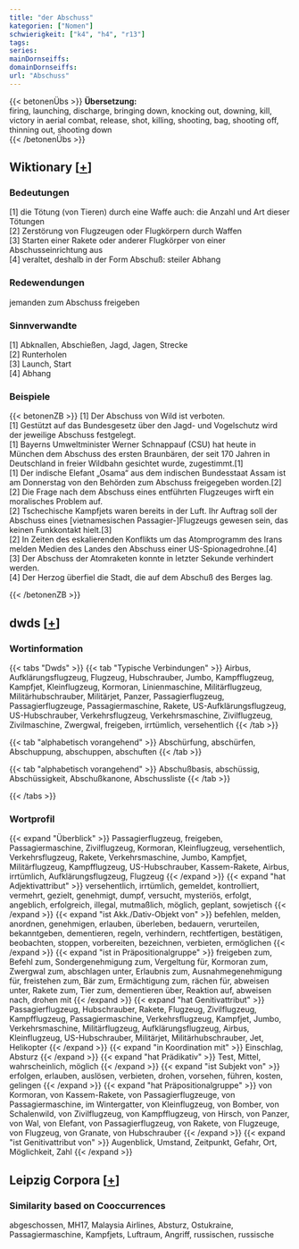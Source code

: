 ```yaml
---
title: "der Abschuss"
kategorien: ["Nomen"]
schwierigkeit: ["k4", "h4", "r13"]
tags:
series:
mainDornseiffs:
domainDornseiffs:
url: "Abschuss"
---
```


{{< betonenÜbs >}}
**Übersetzung:**  
firing, launching, discharge, bringing down, knocking out, downing, kill, victory in aerial combat, release, shot, killing, shooting, bag, shooting  off, thinning out, shooting  down  
{{< /betonenÜbs >}}

## Wiktionary [[+](https://de.wiktionary.org/wiki/Abschuss)]

### Bedeutungen
[1] die Tötung (von Tieren) durch eine Waffe auch: die Anzahl und Art dieser Tötungen  
[2] Zerstörung von Flugzeugen oder Flugkörpern durch Waffen  
[3] Starten einer Rakete oder anderer Flugkörper von einer Abschusseinrichtung aus  
[4] veraltet, deshalb in der Form Abschuß: steiler Abhang  

### Redewendungen
jemanden zum Abschuss freigeben  

### Sinnverwandte
[1] Abknallen, Abschießen, Jagd, Jagen, Strecke  
[2] Runterholen  
[3] Launch, Start  
[4] Abhang  

### Beispiele
{{< betonenZB >}}
[1] Der Abschuss von Wild ist verboten.  
[1] Gestützt auf das Bundesgesetz über den Jagd- und Vogelschutz wird der jeweilige Abschuss festgelegt.  
[1] Bayerns Umweltminister Werner Schnappauf (CSU) hat heute in München dem Abschuss des ersten Braunbären, der seit 170 Jahren in Deutschland in freier Wildbahn gesichtet wurde, zugestimmt.[1]  
[1] Der indische Elefant „Osama“ aus dem indischen Bundesstaat Assam ist am Donnerstag von den Behörden zum Abschuss freigegeben worden.[2]  
[2] Die Frage nach dem Abschuss eines entführten Flugzeuges wirft ein moralisches Problem auf.  
[2] Tschechische Kampfjets waren bereits in der Luft. Ihr Auftrag soll der Abschuss eines [vietnamesischen Passagier-]Flugzeugs gewesen sein, das keinen Funkkontakt hielt.[3]  
[2] In Zeiten des eskalierenden Konflikts um das Atomprogramm des Irans melden Medien des Landes den Abschuss einer US-Spionagedrohne.[4]  
[3] Der Abschuss der Atomraketen konnte in letzter Sekunde verhindert werden.  
[4] Der Herzog überfiel die Stadt, die auf dem Abschuß des Berges lag.  

{{< /betonenZB >}}


## dwds [[+](https://www.dwds.de/wb/Abschuss)]

### Wortinformation
{{< tabs "Dwds" >}}
{{< tab "Typische Verbindungen" >}}
Airbus, Aufklärungsflugzeug, Flugzeug, Hubschrauber, Jumbo, Kampfflugzeug, Kampfjet, Kleinflugzeug, Kormoran, Linienmaschine, Militärflugzeug, Militärhubschrauber, Militärjet, Panzer, Passagierflugzeug, Passagierflugzeuge, Passagiermaschine, Rakete, US-Aufklärungsflugzeug, US-Hubschrauber, Verkehrsflugzeug, Verkehrsmaschine, Zivilflugzeug, Zivilmaschine, Zwergwal, freigeben, irrtümlich, versehentlich
{{< /tab >}}

{{< tab "alphabetisch vorangehend" >}}
Abschürfung, abschürfen, Abschuppung, abschuppen, abschuften
{{< /tab >}}

{{< tab "alphabetisch vorangehend" >}}
Abschußbasis, abschüssig, Abschüssigkeit, Abschußkanone, Abschussliste
{{< /tab >}}

{{< /tabs >}}

### Wortprofil
{{< expand "Überblick" >}} Passagierflugzeug, freigeben, Passagiermaschine, Zivilflugzeug, Kormoran, Kleinflugzeug, versehentlich, Verkehrsflugzeug, Rakete, Verkehrsmaschine, Jumbo, Kampfjet, Militärflugzeug, Kampfflugzeug, US-Hubschrauber, Kassem-Rakete, Airbus, irrtümlich, Aufklärungsflugzeug, Flugzeug {{< /expand >}}
{{< expand "hat Adjektivattribut" >}} versehentlich, irrtümlich, gemeldet, kontrolliert, vermehrt, gezielt, genehmigt, dumpf, versucht, mysteriös, erfolgt, angeblich, erfolgreich, illegal, mutmaßlich, möglich, geplant, sowjetisch {{< /expand >}}
{{< expand "ist Akk./Dativ-Objekt von" >}} befehlen, melden, anordnen, genehmigen, erlauben, überleben, bedauern, verurteilen, bekanntgeben, dementieren, regeln, verhindern, rechtfertigen, bestätigen, beobachten, stoppen, vorbereiten, bezeichnen, verbieten, ermöglichen {{< /expand >}}
{{< expand "ist in Präpositionalgruppe" >}} freigeben zum, Befehl zum, Sondergenehmigung zum, Vergeltung für, Kormoran zum, Zwergwal zum, abschlagen unter, Erlaubnis zum, Ausnahmegenehmigung für, freistehen zum, Bär zum, Ermächtigung zum, rächen für, abweisen unter, Rakete zum, Tier zum, dementieren über, Reaktion auf, abweisen nach, drohen mit {{< /expand >}}
{{< expand "hat Genitivattribut" >}} Passagierflugzeug, Hubschrauber, Rakete, Flugzeug, Zivilflugzeug, Kampfflugzeug, Passagiermaschine, Verkehrsflugzeug, Kampfjet, Jumbo, Verkehrsmaschine, Militärflugzeug, Aufklärungsflugzeug, Airbus, Kleinflugzeug, US-Hubschrauber, Militärjet, Militärhubschrauber, Jet, Helikopter {{< /expand >}}
{{< expand "in Koordination mit" >}} Einschlag, Absturz {{< /expand >}}
{{< expand "hat Prädikativ" >}} Test, Mittel, wahrscheinlich, möglich {{< /expand >}}
{{< expand "ist Subjekt von" >}} erfolgen, erlauben, auslösen, verbieten, drohen, vorsehen, führen, kosten, gelingen {{< /expand >}}
{{< expand "hat Präpositionalgruppe" >}} von Kormoran, von Kassem-Rakete, von Passagierflugzeuge, von Passagiermaschine, im Wintergatter, von Kleinflugzeug, von Bomber, von Schalenwild, von Zivilflugzeug, von Kampfflugzeug, von Hirsch, von Panzer, von Wal, von Elefant, von Passagierflugzeug, von Rakete, von Flugzeuge, von Flugzeug, von Granate, von Hubschrauber {{< /expand >}}
{{< expand "ist Genitivattribut von" >}} Augenblick, Umstand, Zeitpunkt, Gefahr, Ort, Möglichkeit, Zahl {{< /expand >}}

## Leipzig Corpora [[+](https://corpora.uni-leipzig.de/en/res?word=Abschuss&corpusId=deu_newscrawl-public_2018)]


### Similarity based on Cooccurrences
abgeschossen, MH17, Malaysia Airlines, Absturz, Ostukraine, Passagiermaschine, Kampfjets, Luftraum, Angriff, russischen, russische

